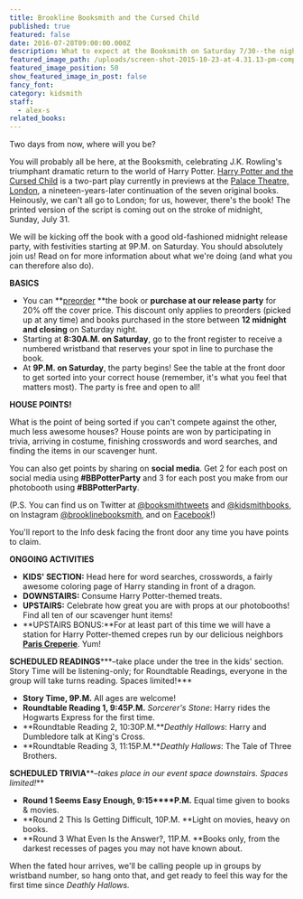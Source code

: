 ```yaml
---
title: Brookline Booksmith and the Cursed Child
published: true
featured: false
date: 2016-07-28T09:00:00.000Z
description: What to expect at the Booksmith on Saturday 7/30--the night Harry Potter returns.
featured_image_path: /uploads/screen-shot-2015-10-23-at-4.31.13-pm-compressor.png
featured_image_position: 50
show_featured_image_in_post: false
fancy_font:
category: kidsmith
staff:
  - alex-s
related_books:
---
```



Two days from now, where will you be?

You will probably all be here, at the Booksmith, celebrating J.K. Rowling's triumphant dramatic return to the world of Harry Potter. [Harry Potter and the Cursed Child](http://www.brooklinebooksmith-shop.com/book/9781338099133?utm_source=internal&amp;utm_medium=website&amp;utm_campaign=harrypotter-2016) is a two-part play currently in previews at the [Palace Theatre, London](http://www.harrypottertheplay.com/), a nineteen-years-later continuation of the seven original books. Heinously, we can't all go to London; for us, however, there's the book! The printed version of the script is coming out on the stroke of midnight, Sunday, July 31.

We will be kicking off the book with a good old-fashioned midnight release party, with festivities starting at 9P.M. on Saturday. You should absolutely join us! Read on for more information about what we're doing (and what you can therefore also do).

**BASICS**

* You can&nbsp;**[preorder](http://www.brooklinebooksmith-shop.com/book/9781338099133?utm_source=internal&amp;utm_medium=website&amp;utm_campaign=harrypotter-2016)&nbsp;**the book or **purchase at our release party** for 20% off the cover price. This discount only applies to preorders (picked up at any time) and books purchased in the store between **12 midnight and closing** on Saturday night.
* Starting at **8:30A.M. on Saturday**, go to the front register to receive a numbered wristband that reserves your spot in line to purchase the book.
* At **9P.M. on Saturday**, the party begins! See the table at the front door to get sorted into your correct house (remember, it's what you feel that matters most). The party is free and open to all!


**HOUSE POINTS!**

What is the point of being sorted if you can't compete against the other, much less awesome houses? House points are won by participating in trivia, arriving in costume, finishing crosswords and word searches, and finding the items in our scavenger hunt.

You can also get points by sharing on **social media**. Get 2 for each post on social media using **#BBPotterParty** and 3 for each post you make from our photobooth using **#BBPotterParty**.

(P.S. You can find us on Twitter at [@booksmithtweets](https://twitter.com/booksmithtweets?ref_src=twsrc%5Egoogle%7Ctwcamp%5Eserp%7Ctwgr%5Eauthor) and [@kidsmithbooks](https://twitter.com/kidsmithbooks), on Instagram [@brooklinebooksmith](https://www.instagram.com/brooklinebooksmith/), and on [Facebook](https://www.facebook.com/brooklinebooksmith)!)

You'll report to the Info desk facing the front door any time you have points to claim.

**ONGOING ACTIVITIES**

* **KIDS' SECTION:** Head here for word searches, crosswords, a fairly awesome coloring page of Harry standing in front of a dragon.
* **DOWNSTAIRS:** Consume Harry Potter-themed treats.
* **UPSTAIRS:** Celebrate how great you are with props at our photobooths! Find all ten of our scavenger hunt items!
* **UPSTAIRS BONUS:**For at least part of this time we will have a station for Harry Potter-themed crepes run by our delicious neighbors [**Paris Creperie**](http://pariscreperie.com/). Yum!


**SCHEDULED READINGS*****–take place under the tree in the kids' section. Story Time will be listening-only; for Roundtable Readings, everyone in the group will take turns reading. Spaces limited!***

* **Story Time, 9P.M.** All ages are welcome!
* **Roundtable Reading 1, 9:45P.M.** *Sorcerer's Stone*: Harry rides the Hogwarts Express for the first time.
* **Roundtable Reading 2, 10:30P.M.***Deathly Hallows*: Harry and Dumbledore talk at King's Cross.
* **Roundtable Reading 3, 11:15P.M.***Deathly Hallows*: The Tale of Three Brothers.


**SCHEDULED TRIVIA****–*takes place in our event space downstairs. Spaces limited!***

* **Round 1 Seems Easy Enough, 9:15****P.M.** Equal time given to books & movies.
* **Round 2 This Is Getting Difficult, 10P.M.&nbsp;**Light on movies, heavy on books.
* **Round 3 What Even Is the Answer?, 11P.M.&nbsp;**Books only, from the darkest recesses of pages you may not have known about.


When the fated hour arrives, we'll be calling people up in groups by wristband number, so hang onto that, and get ready to feel this way for the first time since *Deathly Hallows.*